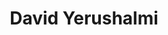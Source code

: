 ---
title: David Yerushalmi
github: davidyer

logzio-role: DevOps Security Specialist
sitemap: false
noindex: true
---